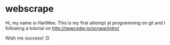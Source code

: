 # webscrape
Hi, my name is HanWee. This is my first attempt at programming on git and I following a tutorial on http://newcoder.io/scrape/intro/

Wish me success! :D
